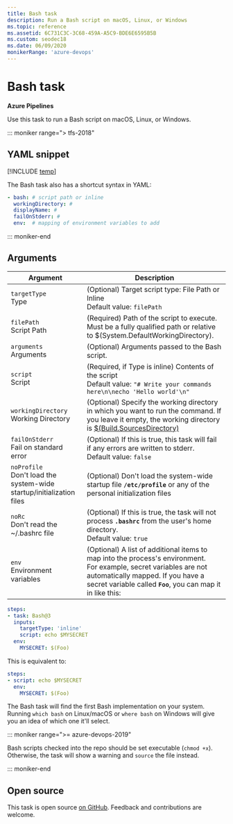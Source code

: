```yaml
---
title: Bash task
description: Run a Bash script on macOS, Linux, or Windows
ms.topic: reference
ms.assetid: 6C731C3C-3C68-459A-A5C9-BDE6E6595B5B
ms.custom: seodec18
ms.date: 06/09/2020
monikerRange: 'azure-devops'
---
```


# Bash task

**Azure Pipelines**

Use this task to run a Bash script on macOS, Linux, or Windows. 

::: moniker range="> tfs-2018"

## YAML snippet

[!INCLUDE [temp](../includes/yaml/BashV3.md)]

The Bash task also has a shortcut syntax in YAML:

```yaml
- bash: # script path or inline
  workingDirectory: #
  displayName: #
  failOnStderr: #
  env:  # mapping of environment variables to add
```

::: moniker-end

## Arguments

|Argument|Description|
|--- |--- |
|`targetType`<br/>Type|(Optional) Target script type: File Path or Inline <br/>Default value: `filePath`|
|`filePath`<br/>Script Path|(Required) Path of the script to execute. Must be a fully qualified path or relative to $(System.DefaultWorkingDirectory).|
|`arguments`<br/>Arguments|(Optional) Arguments passed to the Bash script.|
|`script`<br/>Script|(Required, if Type is inline) Contents of the script <br/>Default value: `"# Write your commands here\n\necho 'Hello world'\n"`|
|`workingDirectory`<br/>Working Directory| (Optional) Specify the working directory in which you want to run the command. If you leave it empty, the working directory is [$(Build.SourcesDirectory)](../../build/variables.md)|
|`failOnStderr`<br/>Fail on standard error|(Optional) If this is true, this task will fail if any errors are written to stderr. <br/>Default value: `false`|
|`noProfile`<br/>Don't load the system-wide startup/initialization files|(Optional) Don't load the system-wide startup file **`/etc/profile`** or any of the personal initialization files|
|`noRc`<br/>Don't read the ~/.bashrc file|(Optional) If this is true, the task will not process **`.bashrc`** from the user's home directory.<br/>Default value: `true`|
|`env`<br/>Environment variables| (Optional) A list of additional items to map into the process's environment.<br/>For example, secret variables are not automatically mapped. If you have a secret variable called **`Foo`**, you can map it in like this:

```YAML
steps:
- task: Bash@3
  inputs:
    targetType: 'inline'
    script: echo $MYSECRET
  env:
    MYSECRET: $(Foo)
```

This is equivalent to:

```YAML
steps:
- script: echo $MYSECRET
  env:
    MYSECRET: $(Foo)
```

The Bash task will find the first Bash implementation on your system.
Running `which bash` on Linux/macOS or `where bash` on Windows will give you an idea of which one it'll select.

::: moniker range=">= azure-devops-2019"

Bash scripts checked into the repo should be set executable (`chmod +x`).
Otherwise, the task will show a warning and `source` the file instead.

::: moniker-end

## Open source

This task is open source [on GitHub](https://github.com/Microsoft/azure-pipelines-tasks). Feedback and contributions are welcome.

